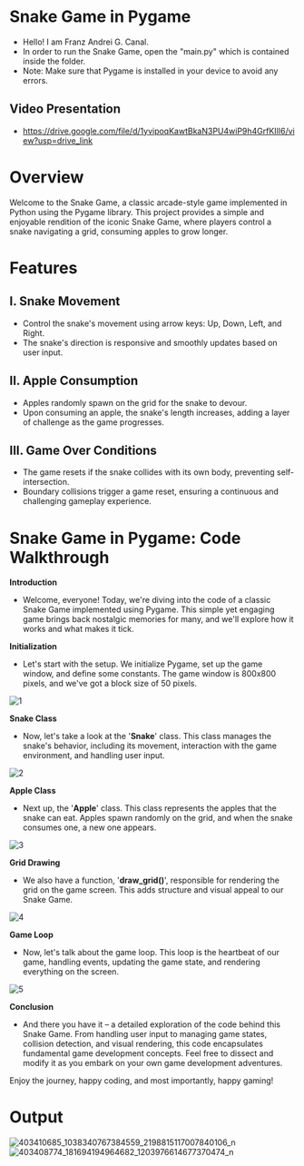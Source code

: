 # Snake Game in Pygame

+ Hello! I am Franz Andrei G. Canal.
+ In order to run the Snake Game, open the "main.py" which is contained inside the folder.
+ Note: Make sure that Pygame is installed in your device to avoid any errors.

## Video Presentation
+ https://drive.google.com/file/d/1yvipoqKawtBkaN3PU4wiP9h4GrfKIlI6/view?usp=drive_link

# Overview

Welcome to the Snake Game, a classic arcade-style game implemented in Python using the Pygame library. This project provides a simple and enjoyable rendition of the iconic Snake Game, where players control a snake navigating a grid, consuming apples to grow longer.

# Features

## I. Snake Movement
+ Control the snake's movement using arrow keys: Up, Down, Left, and Right.
+ The snake's direction is responsive and smoothly updates based on user input.

## II. Apple Consumption
+ Apples randomly spawn on the grid for the snake to devour.
+ Upon consuming an apple, the snake's length increases, adding a layer of challenge as the game progresses.

## III. Game Over Conditions
+ The game resets if the snake collides with its own body, preventing self-intersection.
+ Boundary collisions trigger a game reset, ensuring a continuous and challenging gameplay experience.

# Snake Game in Pygame: Code Walkthrough

**Introduction**
+ Welcome, everyone! Today, we're diving into the code of a classic Snake Game implemented using Pygame. This simple yet engaging game brings back nostalgic memories for many, and we'll explore how it works and what makes it tick.

**Initialization**
+ Let's start with the setup. We initialize Pygame, set up the game window, and define some constants. The game window is 800x800 pixels, and we've got a block size of 50 pixels.

![1](https://github.com/FranzAndreiCanal/Canal_Snake_Game/assets/145314497/614bdee5-322f-4d58-a14e-755869c0f728)

**Snake Class**
+ Now, let's take a look at the '**Snake**' class. This class manages the snake's behavior, including its movement, interaction with the game environment, and handling user input.

![2](https://github.com/FranzAndreiCanal/Canal_Snake_Game/assets/145314497/8136df0b-a1d1-4290-b441-671c1800bc20)

**Apple Class**
+ Next up, the '**Apple**' class. This class represents the apples that the snake can eat. Apples spawn randomly on the grid, and when the snake consumes one, a new one appears.

![3](https://github.com/FranzAndreiCanal/Canal_Snake_Game/assets/145314497/7cfcb864-2a29-4331-adcb-6c058a3bd64e)

**Grid Drawing**
+ We also have a function, '**draw_grid()**', responsible for rendering the grid on the game screen. This adds structure and visual appeal to our Snake Game.

![4](https://github.com/FranzAndreiCanal/Canal_Snake_Game/assets/145314497/b7119263-42b6-4b25-8397-cdc4e819e29c)

**Game Loop**
+ Now, let's talk about the game loop. This loop is the heartbeat of our game, handling events, updating the game state, and rendering everything on the screen.

![5](https://github.com/FranzAndreiCanal/Canal_Snake_Game/assets/145314497/e5b58fd0-47cc-4ddb-97d9-5abed8b7e8ef)

**Conclusion**
+ And there you have it – a detailed exploration of the code behind this Snake Game. From handling user input to managing game states, collision detection, and visual rendering, this code encapsulates fundamental game development concepts. Feel free to dissect and modify it as you embark on your own game development adventures.

Enjoy the journey, happy coding, and most importantly, happy gaming!



# Output

![403410685_1038340767384559_2198815117007840106_n](https://github.com/FranzAndreiCanal/Canal_Snake_Game/assets/145314497/abafa0e1-4921-4d90-89f5-ed4bf6f54ec3)
![403408774_181694194964682_1203976614677370474_n](https://github.com/FranzAndreiCanal/Canal_Snake_Game/assets/145314497/ad0a70c9-12f7-4061-9f8c-7cf944e61566)
